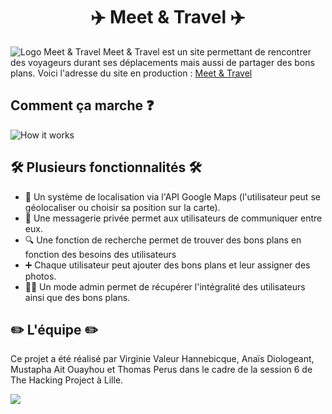 <h1 align="center">✈️ Meet & Travel ✈️</h1>

![Logo Meet & Travel](https://meet-and-travel.herokuapp.com/assets/MEET&TRAVEL-710965b820fa31a27f562779fce124a667f5c9a4672daf60171f1b8e04bcebf4.png) Meet & Travel est un site permettant de rencontrer des voyageurs durant ses déplacements mais aussi de partager des bons plans.
Voici l'adresse du site en production : <a href="https://meet-and-travel.herokuapp.com/">Meet & Travel</a>

## Comment ça marche ❓

![How it works](http://image.noelshack.com/fichiers/2018/50/6/1544870634-capture-d-ecran-2018-12-15-a-11-43-34.png)

## 🛠 Plusieurs fonctionnalités 🛠

- 📍 Un système de localisation via l'API Google Maps (l'utilisateur peut se géolocaliser ou choisir sa position sur la carte).
- 📩 Une messagerie privée permet aux utilisateurs de communiquer entre eux.
- 🔍 Une fonction de recherche permet de trouver des bons plans en fonction des besoins des utilisateurs
- ➕ Chaque utilisateur peut ajouter des bons plans et leur assigner des photos.
- 👮‍♂️ Un mode admin permet de récupérer l'intégralité des utilisateurs ainsi que des bons plans.


## ✏️ L'équipe ✏️

Ce projet a été réalisé par Virginie Valeur Hannebicque, Anaïs Diologeant, Mustapha Ait Ouayhou et Thomas Perus dans le cadre de la session 6 de The Hacking Project à Lille.

<img src="https://i2.wp.com/laboate.com/next3/wp-content/uploads/2018/05/hacking-project.png?fit=240%2C239" align="center"/>
